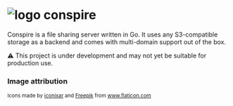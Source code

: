 # ![logo](https://user-images.githubusercontent.com/7191851/105656063-3f889680-5e76-11eb-857e-38fab7106630.png) conspire
Conspire is a file sharing server written in Go. It uses any S3-compatible storage as a backend and comes with multi-domain support out of the box.

⚠ This project is under development and may not yet be suitable for production use.

### Image attribution
<sub>Icons made by [iconixar](https://www.flaticon.com/authors/iconixar) and [Freepik](https://www.flaticon.com/authors/freepik) from www.flaticon.com</sub>
